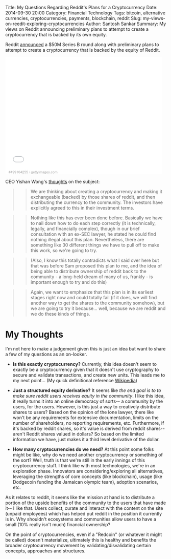 Title: My Questions Regarding Reddit's Plans for a Cryptocurrency
Date: 2014-09-30 20:00
Category: Financial Technology
Tags: bitcoin, alternative currencies, cryptocurrencies, payments, blockchain, reddit
Slug: my-views-on-reedit-exploring-cryptocurrencies
Author: Santosh Sankar
Summary: My views on Reddit announcing preliminary plans to attempt to create a cryptocurrency that is backed by its own equity.

Reddit <a href="http://techcrunch.com/2014/09/30/reddit-scoops-up-50m-series-b-from-sam-altman-a16z-sequoia-at-500m-valuation/?ncid=rss" target="_blank">announced</a> a $50M Series B round along with preliminary plans to attempt to create a cryptocurrency that is backed by the equity of Reddit.

<div style="background-color:#fff;display:inline-block;font-family:'Helvetica Neue',Arial,sans-serif;color:#a7a7a7;font-size:11px;width:100%;max-width:490px;"><div style="overflow:hidden;position:relative;height:0;padding:71.428571% 0 0 0;width:100%;"><iframe src="//embed.gettyimages.com/embed/499104255?et=lpO2cj__ShRwnvkB1MWL9w&sig=qJ9k8DKIKc33lnPtjxpILLXnhvifC_5Yi9fbxZYhG9I=" width="490" height="350" scrolling="no" frameborder="0" style="display:inline-block;position:absolute;top:0;left:0;width:100%;height:100%;"></iframe></div><p style="margin:0;"></p><div style="padding:0;margin:0 0 0 10px;text-align:left;"><a href="http://www.gettyimages.com/detail/499104255" target="_blank" style="color:#a7a7a7;text-decoration:none;font-weight:normal !important;border:none;display:inline-block;">#499104255</a> / <a href="http://www.gettyimages.com" target="_blank" style="color:#a7a7a7;text-decoration:none;font-weight:normal !important;border:none;display:inline-block;">gettyimages.com</a></div></div>

CEO Yishan Wong's <a href="https://www.reddit.com/r/blog/comments/2hwpmm/fundraising_for_reddit/ckwph30" target="_blank">thoughts</a> on the subject:

>>We are thinking about creating a cryptocurrency and making it exchangeable (backed) by those shares of reddit, and then distributing the currency to the community. The investors have explicitly agreed to this in their investment terms.

>>Nothing like this has ever been done before. Basically we have to nail down how to do each step correctly (it is technically, legally, and financially complex), though in our brief consultation with an ex-SEC lawyer, he stated he could find nothing illegal about this plan. Nevertheless, there are something like 30 different things we have to pull off to make this work, so we're going to try.

>>(Also, I know this totally contradicts what I said over here but that was before Sam proposed this plan to me, and the idea of being able to distribute ownership of reddit back to the community - a long-held dream of many of us, frankly - is important enough to try and do this)

>>Again, we want to emphasize that this plan is in its earliest stages right now and could totally fail (if it does, we will find another way to get the shares to the community somehow), but we are going to try it because... well, because we are reddit and we do these kinds of things.

# My Thoughts

I'm not here to make a judgement given this is just an idea but want to share a few of my questions as an on-looker.

* **Is this exactly cryptocurrency?** Currently, this idea doesn't seem to exactly be a cryptocurrency given that it doesn't use cryptography to secure and validate transactions, and create new units. This leads me to my next point... (My quick definitional reference <a href="http://en.wikipedia.org/wiki/Cryptocurrency" target="_blank">Wikipedia</a>)

* **Just a structured equity derivative?** It seems like *the end goal is to to make sure reddit users receives equity in the community*. I like this idea, it really turns it into an online democracy of sorts-- a community by the users, for the users. However, is this just a way to creatively distribute shares to users? Based on the opinion of the lone lawyer, there like won't be any requirements for extensive documentation, limits on the number of shareholders, no reporting requirements, etc. Furthermore, if it's backed by reddit shares, so it's value is derived from reddit shares-- aren't Reddit shares valued in dollars? So based on the limited information we have, just makes it a third level derivative of the dollar.

* **How many cryptocurrencies do we need?** At this point some folks might be like, why do we need another cryptocurrency or something of the sort? Well, truth is that we're still in the early innings of this cryptocurrency stuff. I think like with most technologies, we're in an exploration phase. Innovators are considering/exploring all alternatives, leveraging the strengths of core concepts (like blockchain), usage (like Dodgecoin funding the Jamaican olympic team), adoption scenarios, etc. 

As it relates to reddit, it seems like the mission at hand is to distribute a portion of the upside benefits of the community to the users that have made it-- I like that. Users collect, curate and interact with the content on the site (unpaid employees) which has helped put reddit in the position it currently is in. Why shouldn't ecosystems and communities allow users to have a small (10% really isn't much) financial ownership?

On the point of cryptocurrencies, even if a "Redcoin" (or whatever it might be called) doesn't materialize, ultimately this is healthy and benefits the broader cryptocurrency movement by validating/disvalidating certain concepts, approaches and structures.